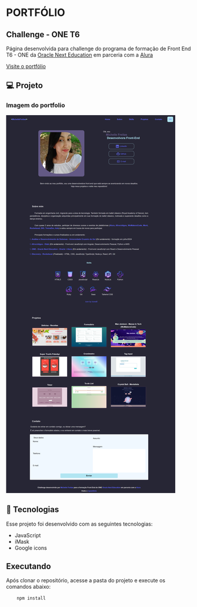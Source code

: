 # PORTFÓLIO
## Challenge - ONE T6

Página desenvolvida para challenge do programa de formação de Front End T6 - ONE da [Oracle Next Education](https://www.oracle.com/br/education/oracle-next-education/) em parceria com a [Alura](https://www.alura.com.br/)<br/>

[Visite o portfólio](https://michelle-freitas.github.io/HMTL5-CSS3-JS/meus_projetos/one_oracle-next-education/challenge_portfolio/index.html)


## 💻 Projeto

### Imagem do portfolio
<img alt="Imagem do portfolio" src="./public/home.png">


## 🚀 Tecnologias
Esse projeto foi desenvolvido com as seguintes tecnologias:

- JavaScript
- iMask
- Google icons

## Executando
Após clonar o repositório, acesse a pasta do projeto e execute os comandos abaixo:

```
    npm install
```
